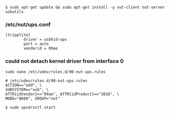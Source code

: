 ```
$ sudo apt-get update && sudo apt-get install -y nut-client nut-server usbutils
```

### /etc/nut/ups.conf
```
[tripplite]
        driver = usbhid-ups
        port = auto
        vendorid = 09ae
```

### could not detach kernel driver from interface 0 
```
sudo nano /etc/udev/rules.d/90-nut-ups.rules

# /etc/udev/rules.d/90-nut-ups.rules
ACTION=="add", \
SUBSYSTEM=="usb", \
ATTR{idVendor}=="09ae", ATTR{idProduct}=="3016", \
MODE="0660", GROUP="nut"
```

```
$ sudo upsdrvctl start
```
